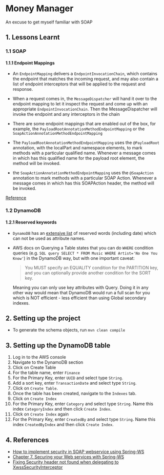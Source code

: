 # Money Manager

An excuse to get myself familiar with SOAP

## 1. Lessons Learnt

### 1.1 SOAP

#### 1.1.1 Endpoint Mappings

- An `EndpointMapping` delivers a `EndpointInvocationChain`, which contains the endpoint that matches the incoming request, and may also contain a list of endpoint interceptors that will be applied to the request and response. 

-  When a request comes in, the `MessageDispatcher` will hand it over to the endpoint mapping to let it inspect the request and come up with an appropriate `EndpointInvocationChain`. Then the MessageDispatcher will invoke the endpoint and any interceptors in the chain

- There are some endpoint mappings that are enabled out of the box, for example, the `PayloadRootAnnotationMethodEndpointMapping` or the `SoapActionAnnotationMethodEndpointMapping`

- The `PayloadRootAnnotationMethodEndpointMapping` uses the `@PayloadRoot` annotation, with the localPart and namespace elements, to mark methods with a particular qualified name. Whenever a message comes in which has this qualified name for the payload root element, the method will be invoked.

- the `SoapActionAnnotationMethodEndpointMapping` uses the `@SoapAction` annotation to mark methods with a particular SOAP Action. Whenever a message comes in which has this SOAPAction header, the method will be invoked. 

[Reference](https://docs.spring.io/spring-ws/site/reference/html/server.html#server-endpoint-mapping)

### 1.2 DynamoDB

#### 1.2.1 Reserved keywords

- `DynamoDB` has an [extensive list](https://docs.aws.amazon.com/amazondynamodb/latest/developerguide/ReservedWords.html) of reserved words (including date) which can not be used as attribute names.
- AWS docs on Querying a Table states that you can do `WHERE` condition queries (e.g. `SQL query SELECT * FROM Music WHERE Artist='No One You Know'`) in the DynamoDB way, but with one important caveat:
    
  > You MUST specify an EQUALITY condition for the PARTITION key, and you can optionally provide another condition for the SORT key.
  
  Meaning you can only use key attributes with Query. Doing it in any other way would mean that DynamoDB would run a full scan for you which is NOT efficient - less efficient than using Global secondary indexes.

## 2. Setting up the project

- To generate the schema objects, run `mvn clean compile`

## 3. Setting up the DynamoDB table

1. Log in to the AWS console
1. Navigate to the DynamoDB section
1. Click on Create Table
1. For the table name, enter `Finance`
1. For the Primary Key, enter `UUID` and select type `String`.
1. Add a sort key, enter `TransactionDate` and select type `String`.
1. Click on `Create Table`.
1. Once the table has been created, navigate to the `Indexes` tab.
1. Click on `Create Index`
1. For the Primary Key, enter `Category` and select type `String`. Name this index `CategoryIndex` and then click `Create Index`.
1. Click on `Create Index` again
1. For the Primary Key, enter `CreatedBy` and select type `String`. Name this index `CreatedByIndex` and then click `Create Index`.

## 4. References

- [How to implement security in SOAP webservice using Spring-WS](https://tutorialflix.com/How-to-implement-security-in-SOAP-webservice-using-Spring-WS/)
- [Chapter 7. Securing your Web services with Spring-WS](https://docs.spring.io/spring-ws/site/reference/html/security.html)
- [Fixing Security header not found when delegating to XwssSecurityInterceptor](https://stackoverflow.com/a/43733139)